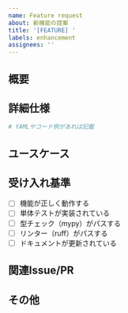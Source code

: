 ```yaml
---
name: Feature request
about: 新機能の提案
title: '[FEATURE] '
labels: enhancement
assignees: ''
---
```


## 概要
<!-- 実装したい機能の概要を記述してください -->

## 詳細仕様
<!-- 具体的な実装内容、期待される動作を記述してください -->

```yaml
# YAMLやコード例があれば記載
```

## ユースケース
<!-- この機能がどのような場面で役立つか -->

## 受け入れ基準
- [ ] 機能が正しく動作する
- [ ] 単体テストが実装されている
- [ ] 型チェック（mypy）がパスする
- [ ] リンター（ruff）がパスする
- [ ] ドキュメントが更新されている

## 関連Issue/PR
<!-- 関連するIssueやPRがあれば記載 -->

## その他
<!-- その他、参考情報など -->